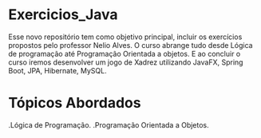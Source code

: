 # Exercicios_Java
Esse novo repositório tem como objetivo principal, incluir os exercícios propostos pelo professor Nelio Alves. O curso abrange tudo desde Lógica de programação até Programação Orientada a objetos. E ao concluir o curso iremos desenvolver um jogo de Xadrez utilizando JavaFX, Spring Boot, JPA, Hibernate, MySQL.
# Tópicos Abordados

.Lógica de Programação.
.Programação Orientada a Objetos.
